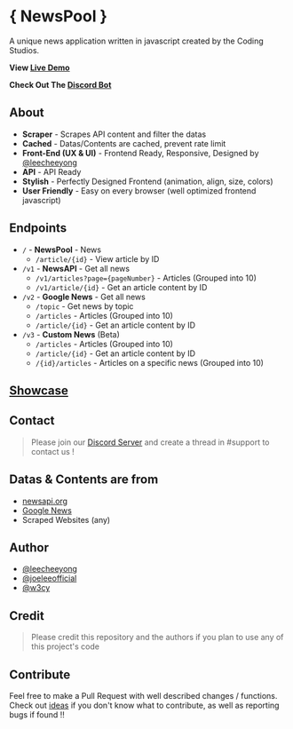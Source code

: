# { NewsPool }
A unique news application written in javascript created by the Coding Studios.

**View [Live Demo](https://newspool.js.org)**

**Check Out The [Discord Bot](https://discord.com/api/oauth2/authorize?client_id=995632124499607586&scope=applications.commands)**

## About
- **Scraper** - Scrapes API content and filter the datas
- **Cached** - Datas/Contents are cached, prevent rate limit
- **Front-End (UX & UI)** - Frontend Ready, Responsive, Designed by [@leecheeyong](https://github.com/leecheeyong)
- **API** - API Ready
- **Stylish** - Perfectly Designed Frontend (animation, align, size, colors)
- **User Friendly** - Easy on every browser (well optimized frontend javascript)

## Endpoints
- `/` - **NewsPool** - News
  - `/article/{id}` - View article by ID
- `/v1` - **NewsAPI** - Get all news
  - `/v1/articles?page={pageNumber}` - Articles (Grouped into 10)
  - `/v1/article/{id}` - Get an article content by ID
- `/v2` - **Google News** - Get all news
  - `/topic` - Get news by topic
  - `/articles` - Articles (Grouped into 10)
  - `/article/{id}` - Get an article content by ID
- `/v3` - **Custom News** (Beta)
  - `/articles` - Articles (Grouped into 10)
  - `/article/{id}` - Get an article content by ID
  - `/{id}/articles` - Articles on a specific news (Grouped into 10)

## [Showcase](./showcase)

## Contact
> Please join our [Discord Server](https://discord.gg/Ty6nM6y3Ug) and create a thread in #support to contact us !

## Datas & Contents are from
- [newsapi.org](https://newsapi.org)
- [Google News](https://news.google.com)
- Scraped Websites (any)

## Author
- [@leecheeyong](https://github.com/leecheeyong)
- [@joeleeofficial](https://github.com/joeleeofficial)
- [@w3cy](https://github.com/w3cy)

## Credit
> Please credit this repository and the authors if you plan to use any of this project's code

## Contribute 
Feel free to make a Pull Request with well described changes / functions. Check out [ideas](./showcase/ideas.md) if you don't know what to contribute, as well as reporting bugs if found !!
